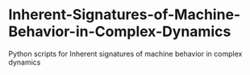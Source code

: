 # Inherent-Signatures-of-Machine-Behavior-in-Complex-Dynamics
Python scripts for Inherent signatures of machine behavior in complex dynamics
